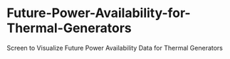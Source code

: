 # Future-Power-Availability-for-Thermal-Generators
Screen to Visualize Future Power Availability Data for Thermal Generators
